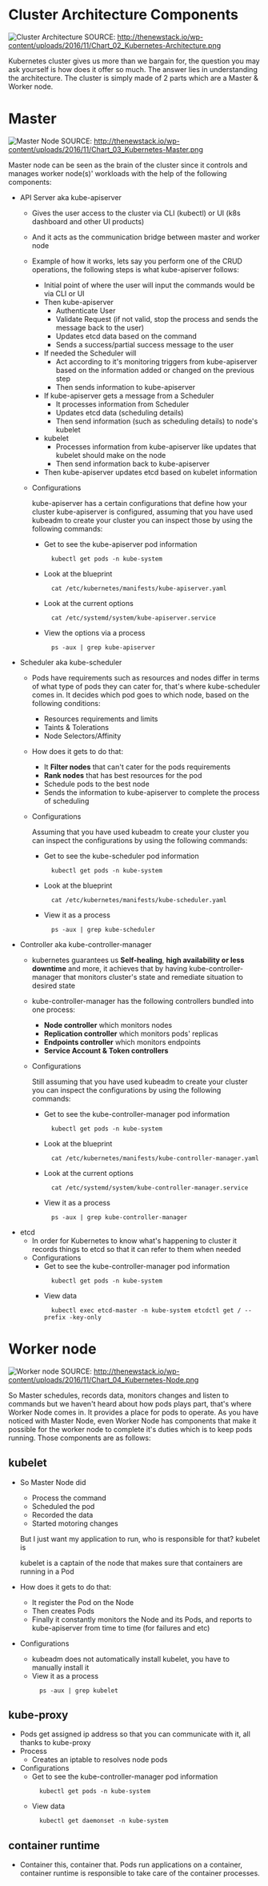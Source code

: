 # Cluster Architecture Components
![Cluster Architecture](../../img/Kubernetes-Architecture.png)
SOURCE: http://thenewstack.io/wp-content/uploads/2016/11/Chart_02_Kubernetes-Architecture.png

Kubernetes cluster gives us more than we bargain for, the question you may ask yourself is how does it offer so much. The answer lies in understanding the architecture. The cluster is simply made of 2 parts which are a Master & Worker node.

# Master
![Master Node](../../img/Kubernetes-Master.png)
SOURCE: http://thenewstack.io/wp-content/uploads/2016/11/Chart_03_Kubernetes-Master.png

Master node can be seen as the brain of the cluster since it controls and manages worker node(s)' workloads with the help of the following components:
- API Server aka kube-apiserver
  - Gives the user access to the cluster via CLI (kubectl) or UI (k8s dashboard and other UI products)
  - And it acts as the communication bridge between master and worker node
  - Example of how it works, lets say you perform one of the CRUD operations, the following steps is what kube-apiserver follows:
    - Initial point of where the user will input the commands would be via CLI or UI
    - Then kube-apiserver
      - Authenticate User
      - Validate Request (if not valid, stop the process and sends the message back to the user)
      - Updates etcd data based on the command
      - Sends a success/partial success message to the user
    - If needed the Scheduler will
      - Act according to it's monitoring triggers from kube-apiserver based on the information added or changed on the previous step
      - Then sends information to kube-apiserver
    - If kube-apiserver gets a message from a Scheduler
      - It processes information from Scheduler
      - Updates etcd data (scheduling details)
      - Then send information (such as scheduling details) to node's kubelet
    - kubelet
      - Processes information from kube-apiserver like updates that kubelet should make on the node
      - Then send information back to kube-apiserver
    - Then kube-apiserver updates etcd based on kubelet information
  - Configurations

    kube-apiserver has a certain configurations that define how your cluster kube-apiserver is configured, assuming that you have used kubeadm to create your cluster you can inspect those by using the following commands:

    - Get to see the kube-apiserver pod information
      ```
        kubectl get pods -n kube-system
      ```
    - Look at the blueprint
      ```
        cat /etc/kubernetes/manifests/kube-apiserver.yaml
      ```
    - Look at the current options
      ```
        cat /etc/systemd/system/kube-apiserver.service
      ```
    - View the options via a process
      ```
        ps -aux | grep kube-apiserver
      ```
- Scheduler aka kube-scheduler
  - Pods have requirements such as resources and nodes differ in terms of what type of pods they can cater for, that's where kube-scheduler comes in. It decides which pod goes to which node, based on the following conditions:
    - Resources requirements and limits
    - Taints & Tolerations
    - Node Selectors/Affinity
  - How does it gets to do that:
    - It **Filter nodes** that can't cater for the pods requirements
    - **Rank nodes** that has best resources for the pod
    - Schedule pods to the best node
    - Sends the information to kube-apiserver to complete the process of scheduling
  - Configurations

    Assuming that you have used kubeadm to create your cluster you can inspect the configurations by using the following commands:
    - Get to see the kube-scheduler pod information
      ```
        kubectl get pods -n kube-system
      ```
    - Look at the blueprint
      ```
        cat /etc/kubernetes/manifests/kube-scheduler.yaml
      ```
    - View it as a process
      ```
        ps -aux | grep kube-scheduler
      ```
- Controller aka kube-controller-manager
  - kubernetes guarantees us **Self-healing**, **high availability or less downtime** and more, it achieves that by having kube-controller-manager that monitors cluster's state and remediate situation to desired state
  - kube-controller-manager has the following controllers bundled into one process:
    - **Node controller** which monitors nodes
    - **Replication controller** which monitors pods' replicas
    - **Endpoints controller** which monitors endpoints
    - **Service Account & Token controllers** <!-- TODO -->
  - Configurations

    Still assuming that you have used kubeadm to create your cluster you can inspect the configurations by using the following commands:
    - Get to see the kube-controller-manager pod information
      ```
        kubectl get pods -n kube-system
      ```
    - Look at the blueprint
      ```
        cat /etc/kubernetes/manifests/kube-controller-manager.yaml
      ```
    - Look at the current options
      ```
        cat /etc/systemd/system/kube-controller-manager.service
      ```
    - View it as a process
      ```
        ps -aux | grep kube-controller-manager
      ```
- etcd
  - In order for Kubernetes to know what's happening to cluster it records things to etcd so that it can refer to them when needed
  - Configurations
    - Get to see the kube-controller-manager pod information
      ```
        kubectl get pods -n kube-system
      ```
    - View data
      ```
        kubectl exec etcd-master -n kube-system etcdctl get / -- prefix -key-only
      ```

# Worker node
![Worker node](../../img/Kubernetes-Node.png)
SOURCE: http://thenewstack.io/wp-content/uploads/2016/11/Chart_04_Kubernetes-Node.png

So Master schedules, records data, monitors changes and listen to commands but we haven't heard about how pods plays part, that's where Worker Node comes in. It provides a place for pods to operate. As you have noticed with Master Node, even Worker Node has components that make it possible for the worker node to complete it's duties which is to keep pods running. Those components are as follows:

## kubelet
  - So Master Node did
    - Process the command
    - Scheduled the pod
    - Recorded the data
    - Started motoring changes
  
    But I just want my application to run, who is responsible for that? kubelet is

    kubelet is a captain of the node that makes sure that containers are running in a Pod
  - How does it gets to do that:
    - It register the Pod on the Node
    - Then creates Pods
    - Finally it constantly monitors the Node and its Pods, and reports to kube-apiserver from time to time (for failures and etc)
  - Configurations
    - kubeadm does not automatically install kubelet, you have to manually install it
    - View it as a process
      ```
        ps -aux | grep kubelet
      ```
## kube-proxy
  - Pods get assigned ip address so that you can communicate with it, all thanks to kube-proxy
  - Process
    - Creates an iptable to resolves node pods
  - Configurations
    - Get to see the kube-controller-manager pod information
      ```
        kubectl get pods -n kube-system
      ```
    - View data
      ```
        kubectl get daemonset -n kube-system
      ```
## container runtime
  - Container this, container that. Pods run applications on a container, container runtime is responsible to take care of the container processes.